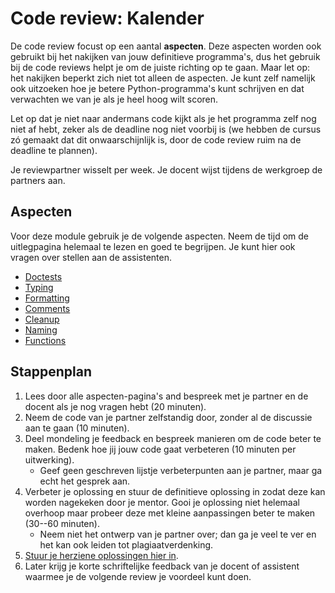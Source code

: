 # Code review: Kalender

De code review focust op een aantal **aspecten**. Deze aspecten worden ook gebruikt bij het nakijken van jouw definitieve programma's, dus het gebruik bij de code reviews helpt je om de juiste richting op te gaan. Maar let op: het nakijken beperkt zich niet tot alleen de aspecten. Je kunt zelf namelijk ook uitzoeken hoe je betere Python-programma's kunt schrijven en dat verwachten we van je als je heel hoog wilt scoren.

Let op dat je niet naar andermans code kijkt als je het programma zelf nog niet af hebt, zeker als de deadline nog niet voorbij is (we hebben de cursus zó gemaakt dat dit onwaarschijnlijk is, door de code review ruim na de deadline te plannen).

Je reviewpartner wisselt per week. Je docent wijst tijdens de werkgroep de partners aan.

## Aspecten

Voor deze module gebruik je de volgende aspecten. Neem de tijd om de uitlegpagina helemaal te lezen en goed te begrijpen. Je kunt hier ook vragen over stellen aan de assistenten.

- [Doctests](/quality/doctests)
- [Typing](/quality/typing)
- [Formatting](/quality/formatting)
- [Comments](/quality/comments)
- [Cleanup](/quality/cleanup)
- [Naming](/quality/naming)
- [Functions](/quality/functions)

## Stappenplan

1.  Lees door alle aspecten-pagina's and bespreek met je partner en de docent als je nog vragen hebt (20 minuten).
1.  Neem de code van je partner zelfstandig door, zonder al de discussie aan te gaan (10 minuten).
1.  Deel mondeling je feedback en bespreek manieren om de code beter te maken. Bedenk hoe jij jouw code gaat verbeteren (10 minuten per uitwerking).
    * Geef geen geschreven lijstje verbeterpunten aan je partner, maar ga echt het gesprek aan.
1.  Verbeter je oplossing en stuur de definitieve oplossing in zodat deze kan worden nagekeken door je mentor. Gooi je oplossing niet helemaal overhoop maar probeer deze met kleine aanpassingen beter te maken (30--60 minuten).
    * Neem niet het ontwerp van je partner over; dan ga je veel te ver en het kan ook leiden tot plagiaatverdenking.
1.  [Stuur je herziene oplossingen hier in](/reviews/m3/revised).
1.  Later krijg je korte schriftelijke feedback van je docent of assistent waarmee je de volgende review je voordeel kunt doen.
